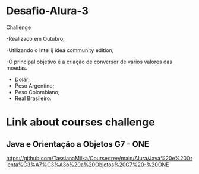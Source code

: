 # Desafio-Alura-3
Challenge

-Realizado em Outubro;

-Utilizando o Intellij idea community edition;

-O principal objetivo é a criação de conversor de vários valores das moedas.

- Dolár;
- Peso Argentino;
- Peso Colombiano;
- Real Brasileiro.


# Link about courses challenge

## Java e Orientação a Objetos G7 - ONE

https://github.com/TassianaMilka/Course/tree/main/Alura/Java%20e%20Orienta%C3%A7%C3%A3o%20a%20Objetos%20G7%20-%20ONE
